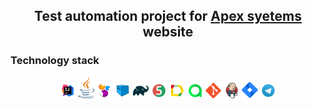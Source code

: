 <h2 align="center">Test automation project for <a href="https://www.apexsystems.com/">Apex syetems</a> website</h1>

### Technology stack
<p  align="center">
<img width="5%" title="IntelliJ IDEA" src="img/logo/IDEA-logo.svg">
<img width="5%" title="Java" src="img/logo/java-logo.svg">
<img width="5%" title="Selenide" src="img/logo/selenide-logo.svg">
<img width="5%" title="Selenoid" src="img/logo/selenoid-logo.svg">
<img width="5%" title="Gradle" src="img/logo/gradle-logo.svg ">
<img width="5%" title="JUnit5" src="img/logo/junit5-logo.svg">
<img width="5%" title="Allure Report" src="img/logo/allure-Report-logo.svg">
<img width="5%" title="Allure TestOps" src="img/logo/allure-ee-logo.svg">
<img width="5%" title="Github" src="img/logo/git-logo.svg">
<img width="5%" title="Jenkins" src="img/logo/jenkins-logo.svg">
<img width="5%" title="Jira" src="img/logo/jira-logo.svg">
<img width="5%" title="Telegram" src="img/logo/Telegram.svg">
</p>

